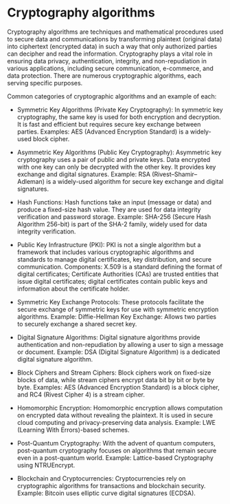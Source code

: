 # Cryptography algorithms

Cryptography algorithms are techniques and mathematical procedures used to secure data and communications by transforming plaintext (original data) into ciphertext (encrypted data) in such a way that only authorized parties can decipher and read the information. Cryptography plays a vital role in ensuring data privacy, authentication, integrity, and non-repudiation in various applications, including secure communication, e-commerce, and data protection. There are numerous cryptographic algorithms, each serving specific purposes. 

Common categories of cryptographic algorithms and an example of each:

* Symmetric Key Algorithms (Private Key Cryptography): In symmetric key cryptography, the same key is used for both encryption and decryption. It is fast and efficient but requires secure key exchange between parties. Examples: AES (Advanced Encryption Standard) is a widely-used block cipher. 

* Asymmetric Key Algorithms (Public Key Cryptography): Asymmetric key cryptography uses a pair of public and private keys. Data encrypted with one key can only be decrypted with the other key. It provides key exchange and digital signatures. Example: RSA (Rivest–Shamir–Adleman) is a widely-used algorithm for secure key exchange and digital signatures.

* Hash Functions: Hash functions take an input (message or data) and produce a fixed-size hash value. They are used for data integrity verification and password storage. Example: SHA-256 (Secure Hash Algorithm 256-bit) is part of the SHA-2 family, widely used for data integrity verification.

* Public Key Infrastructure (PKI): PKI is not a single algorithm but a framework that includes various cryptographic algorithms and standards to manage digital certificates, key distribution, and secure communication.  Components: X.509 is a standard defining the format of digital certificates; Certificate Authorities (CAs) are trusted entities that issue digital certificates; digital certificates contain public keys and information about the certificate holder.

* Symmetric Key Exchange Protocols: These protocols facilitate the secure exchange of symmetric keys for use with symmetric encryption algorithms. Example: Diffie-Hellman Key Exchange: Allows two parties to securely exchange a shared secret key.

* Digital Signature Algorithms: Digital signature algorithms provide authentication and non-repudiation by allowing a user to sign a message or document. Example: DSA (Digital Signature Algorithm) is a dedicated digital signature algorithm.

* Block Ciphers and Stream Ciphers: Block ciphers work on fixed-size blocks of data, while stream ciphers encrypt data bit by bit or byte by byte. Examples: AES (Advanced Encryption Standard) is a block cipher, and RC4 (Rivest Cipher 4) is a stream cipher.

* Homomorphic Encryption: Homomorphic encryption allows computation on encrypted data without revealing the plaintext. It is used in secure cloud computing and privacy-preserving data analysis. Example: LWE (Learning With Errors)-based schemes.

* Post-Quantum Cryptography: With the advent of quantum computers, post-quantum cryptography focuses on algorithms that remain secure even in a post-quantum world. Example: Lattice-based Cryptography using NTRUEncrypt.

* Blockchain and Cryptocurrencies: Cryptocurrencies rely on cryptographic algorithms for transactions and blockchain security. Example: Bitcoin uses elliptic curve digital signatures (ECDSA).
